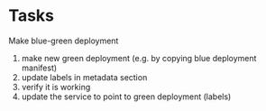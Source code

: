 # Tasks

Make blue-green deployment

1. make new green deployment (e.g. by copying blue deployment manifest)
2. update labels in metadata section
3. verify it is working
4. update the service to point to green deployment (labels)
